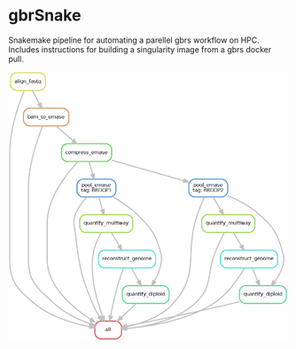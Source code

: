 # gbrSnake
Snakemake pipeline for automating a parellel gbrs workflow on HPC. Includes instructions for building a singularity image from a gbrs docker pull. 

![gbrSnake Sample DAG](https://github.com/exsquire/gbrSnake/blob/master/img/gbrSnake.PNG)

